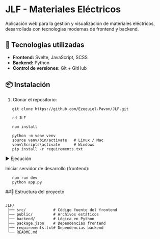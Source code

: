# JLF - Materiales Eléctricos

Aplicación web para la gestión y visualización de materiales eléctricos, desarrollada con tecnologías modernas de frontend y backend.

## 🚀 Tecnologías utilizadas
- **Frontend:** Svelte, JavaScript, SCSS  
- **Backend:** Python  
- **Control de versiones:** Git + GitHub  

## 📦 Instalación
1. Clonar el repositorio:

```
   git clone https://github.com/Ezequiel-Pavon/JLF.git

   cd JLF

   npm install

```


```
   python -m venv venv
   source venv/bin/activate   # Linux / Mac
   venv\Scripts\activate      # Windows
   pip install -r requirements.txt

```

▶️ Ejecución

Iniciar servidor de desarrollo (frontend):

```
   npm run dev
   python app.py

```

##📂 Estructura del proyecto
```

JLF/
 ├── src/            # Código fuente del frontend
 ├── public/         # Archivos estáticos
 ├── backend/        # Lógica en Python
 ├── package.json    # Dependencias frontend
 ├── requirements.txt# Dependencias backend
 └── README.md

```
